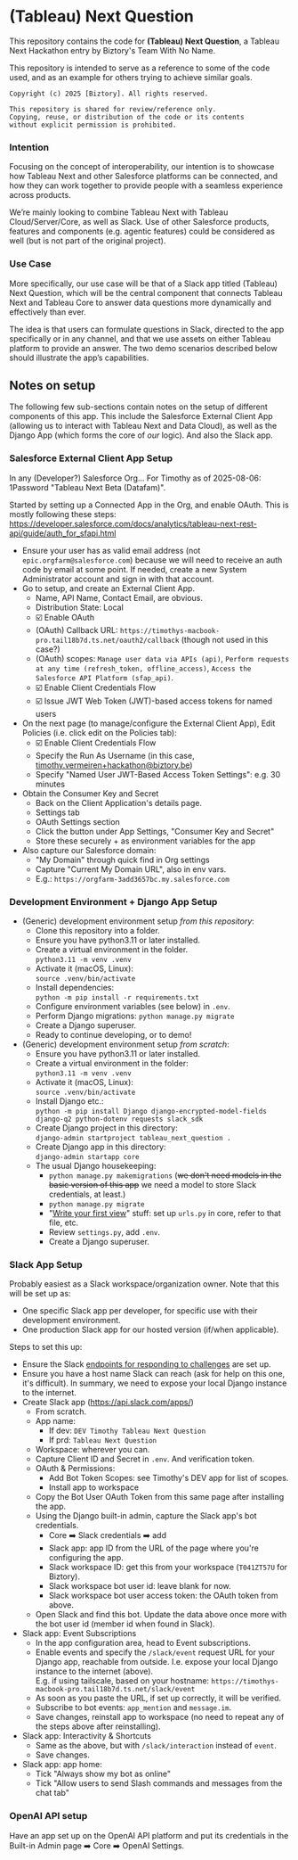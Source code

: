 # (Tableau) Next Question

This repository contains the code for **(Tableau) Next Question**, a Tableau Next Hackathon entry by Biztory's Team With No Name.

This repository is intended to serve as a reference to some of the code used, and as an example for others trying to achieve similar goals.

```
Copyright (c) 2025 [Biztory]. All rights reserved.

This repository is shared for review/reference only.
Copying, reuse, or distribution of the code or its contents
without explicit permission is prohibited.
```

### Intention

Focusing on the concept of interoperability, our intention is to showcase how Tableau Next and other Salesforce platforms can be connected, and how they can work together to provide people with a seamless experience across products.

We’re mainly looking to combine Tableau Next with Tableau Cloud/Server/Core, as well as Slack. Use of other Salesforce products, features and components (e.g. agentic features) could be considered as well (but is not part of the original project).

### Use Case

More specifically, our use case will be that of a Slack app titled (Tableau) Next Question, which will be the central component that connects Tableau Next and Tableau Core to answer data questions more dynamically and effectively than ever.

The idea is that users can formulate questions in Slack, directed to the app specifically or in any channel, and that we use assets on either Tableau platform to provide an answer. The two demo scenarios described below should illustrate the app’s capabilities.

## Notes on setup

The following few sub-sections contain notes on the setup of different components of this app. This include the Salesforce External Client App (allowing us to interact with Tableau Next and Data Cloud), as well as the Django App (which forms the core of _our_ logic). And also the Slack app.

### Salesforce External Client App Setup

In any (Developer?) Salesforce Org... For Timothy as of 2025-08-06: 1Password "Tableau Next Beta (Datafam)".

Started by setting up a Connected App in the Org, and enable OAuth. This is mostly following these steps: https://developer.salesforce.com/docs/analytics/tableau-next-rest-api/guide/auth_for_sfapi.html

* Ensure your user has as valid email address (not `epic.orgfarm@salesforce.com`) because we will need to receive an auth code by email at some point. If needed, create a new System Administrator account and sign in with that account.
* Go to setup, and create an External Client App.
    * Name, API Name, Contact Email, are obvious.
    * Distribution State: Local
    * ☑️ Enable OAuth
    * (OAuth) Callback URL: `https://timothys-macbook-pro.tail18b7d.ts.net/oauth2/callback` (though not used in this case?)
    * (OAuth) scopes: `Manage user data via APIs (api)`, `Perform requests at any time (refresh_token, offline_access)`, `Access the Salesforce API Platform (sfap_api)`.
    * ☑️ Enable Client Credentials Flow
    * ☑️ Issue JWT Web Token (JWT)-based access tokens for named users
* On the next page (to manage/configure the External Client App), Edit Policies (i.e. click edit on the Policies tab):
    * ☑️ Enable Client Credentials Flow
    * Specify the Run As Username (in this case, timothy.vermeiren+hackathon@biztory.be)
    * Specify "Named User JWT-Based Access Token Settings": e.g. 30 minutes
* Obtain the Consumer Key and Secret
    * Back on the Client Application's details page.
    * Settings tab
    * OAuth Settings section
    * Click the button under App Settings, "Consumer Key and Secret"
    * Store these securely + as environment variables for the app
* Also capture our Salesforce domain:
    * "My Domain" through quick find in Org settings
    * Capture "Current My Domain URL", also in env vars.
    * E.g.: `https://orgfarm-3add3657bc.my.salesforce.com`

### Development Environment + Django App Setup

* (Generic) development environment setup _from this repository_:
    * Clone this repository into a folder.
    * Ensure you have python3.11 or later installed.
    * Create a virtual environment in the folder.  
    ```python3.11 -m venv .venv```
    * Activate it (macOS, Linux):  
    ```source .venv/bin/activate```
    * Install dependencies:  
    ```python -m pip install -r requirements.txt```
    * Configure environment variables (see below) in `.env`.
    * Perform Django migrations:
    ```python manage.py migrate```
    * Create a Django superuser.
    * Ready to continue developing, or to demo!
* (Generic) development environment setup _from scratch_:
    * Ensure you have python3.11 or later installed.
    * Create a virtual environment in the folder:  
    ```python3.11 -m venv .venv```
    * Activate it (macOS, Linux):  
    ```source .venv/bin/activate```
    * Install Django etc.:  
    ```python -m pip install Django django-encrypted-model-fields django-q2 python-dotenv requests slack_sdk```
    * Create Django project in this directory:  
    ```django-admin startproject tableau_next_question .```
    * Create Django app in this directory:  
    ```django-admin startapp core```
    * The usual Django housekeeping:  
        * ```python manage.py makemigrations``` (~~we don't need models in the basic version of this app~~ we need a model to store Slack credentials, at least.)
        * ```python manage.py migrate```
        * "[Write your first view](https://docs.djangoproject.com/en/5.2/intro/tutorial01/#write-your-first-view)" stuff: set up `urls.py` in core, refer to that file, etc.
        * Review `settings.py`, add `.env`.
        * Create a Django superuser.

### Slack App Setup

Probably easiest as a Slack workspace/organization owner. Note that this will be set up as:

* One specific Slack app per developer, for specific use with their development environment.
* One production Slack app for our hosted version (if/when applicable).

Steps to set this up:
* Ensure the Slack [endpoints for responding to challenges](https://api.slack.com/events-api#event_subscriptions) are set up.
* Ensure you have a host name Slack can reach (ask for help on this one, it's difficult). In summary, we need to expose your local Django instance to the internet.
* Create Slack app (https://api.slack.com/apps/)
    * From scratch.
    * App name:
        * If dev: `DEV Timothy Tableau Next Question`
        * If prd: `Tableau Next Question`
    * Workspace: wherever you can.
    * Capture Client ID and Secret in `.env`. And verification token.
    * OAuth & Permissions:
        * Add Bot Token Scopes: see Timothy's DEV app for list of scopes.
        * Install app to workspace
    * Copy the Bot User OAuth Token from this same page after installing the app.
    * Using the Django built-in admin, capture the Slack app's bot credentials.
        * Core ➡️ Slack credentials ➡️ add
        * Slack app: app ID from the URL of the page where you're configuring the app.
        * Slack workspace ID: get this from your workspace (`T041ZT57U` for Biztory).
        * Slack workspace bot user id: leave blank for now.
        * Slack workspace bot user access token: the OAuth token from above.
    * Open Slack and find this bot. Update the data above once more with the bot user id (member id when found in Slack).
* Slack app: Event Subscriptions
    * In the app configuration area, head to Event subscriptions.
    * Enable events and specify the `/slack/event` request URL for your Django app, reachable from outside. I.e. expose your local Django instance to the internet (above).  
    E.g. if using tailscale, based on your hostname: `https://timothys-macbook-pro.tail18b7d.ts.net/slack/event`
    * As soon as you paste the URL, if set up correctly, it will be verified.
    * Subscribe to bot events: `app_mention` and `message.im`.
    * Save changes, reinstall app to workspace (no need to repeat any of the steps above after reinstalling).
* Slack app: Interactivity & Shortcuts
    * Same as the above, but with `/slack/interaction` instead of `event`.
    * Save changes.
* Slack app: app home:
    * Tick "Always show my bot as online"
    * Tick "Allow users to send Slash commands and messages from the chat tab"

### OpenAI API setup

Have an app set up on the OpenAI API platform and put its credentials in the Built-in Admin page ➡️ Core ➡️ OpenAI Settings.